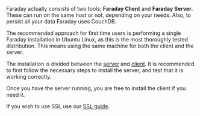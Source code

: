 Faraday actually consists of two tools; **Faraday Client** and **Faraday Server**. These can run on the same host or not, depending on your needs. Also, to persist all your data Faraday uses CouchDB.

The recommended approach for first time users is performing a single Faraday installation in Ubuntu Linux, as this is the most thoroughly tested distribution. This means using the same machine for both the client and the server.

The installation is divided between the [server](https://github.com/infobyte/faraday/wiki/installation-server) and [client](https://github.com/infobyte/faraday/wiki/installation-client). It is recommended to first follow the necessary steps to install the server, and test that it is working correctly.

Once you have the server running, you are free to install the client if you need it.

If you wish to use SSL use our [SSL guide](https://github.com/infobyte/faraday/wiki/SSL).
